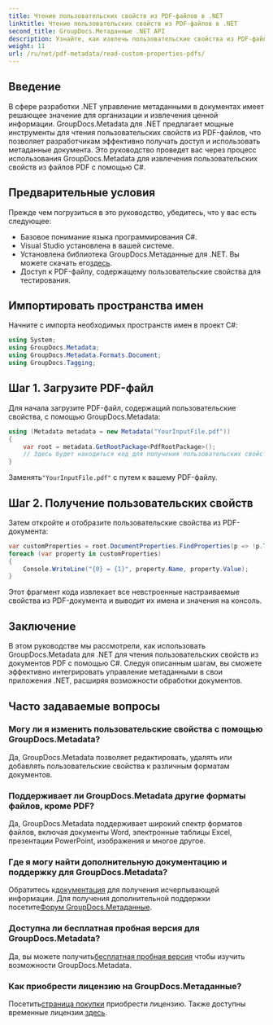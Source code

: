 ```yaml
---
title: Чтение пользовательских свойств из PDF-файлов в .NET
linktitle: Чтение пользовательских свойств из PDF-файлов в .NET
second_title: GroupDocs.Метаданные .NET API
description: Узнайте, как извлечь пользовательские свойства из PDF-файлов с помощью GroupDocs.Metadata для .NET. Погрузитесь в управление метаданными документов с помощью C#.
weight: 11
url: /ru/net/pdf-metadata/read-custom-properties-pdfs/
---
```

## Введение
В сфере разработки .NET управление метаданными в документах имеет решающее значение для организации и извлечения ценной информации. GroupDocs.Metadata для .NET предлагает мощные инструменты для чтения пользовательских свойств из PDF-файлов, что позволяет разработчикам эффективно получать доступ и использовать метаданные документа. Это руководство проведет вас через процесс использования GroupDocs.Metadata для извлечения пользовательских свойств из файлов PDF с помощью C#.
## Предварительные условия
Прежде чем погрузиться в это руководство, убедитесь, что у вас есть следующее:
- Базовое понимание языка программирования C#.
- Visual Studio установлена в вашей системе.
- Установлена библиотека GroupDocs.Метаданные для .NET. Вы можете скачать его[здесь](https://releases.groupdocs.com/metadata/net/).
- Доступ к PDF-файлу, содержащему пользовательские свойства для тестирования.

## Импортировать пространства имен
Начните с импорта необходимых пространств имен в проект C#:
```csharp
using System;
using GroupDocs.Metadata;
using GroupDocs.Metadata.Formats.Document;
using GroupDocs.Tagging;
```
## Шаг 1. Загрузите PDF-файл
Для начала загрузите PDF-файл, содержащий пользовательские свойства, с помощью GroupDocs.Metadata:
```csharp
using (Metadata metadata = new Metadata("YourInputFile.pdf"))
{
    var root = metadata.GetRootPackage<PdfRootPackage>();
    // Здесь будет находиться код для получения пользовательских свойств.
}
```
 Заменять`"YourInputFile.pdf"` с путем к вашему PDF-файлу.
## Шаг 2. Получение пользовательских свойств
Затем откройте и отобразите пользовательские свойства из PDF-документа:
```csharp
var customProperties = root.DocumentProperties.FindProperties(p => !p.Tags.Contains(Tags.Document.BuiltIn));
foreach (var property in customProperties)
{
    Console.WriteLine("{0} = {1}", property.Name, property.Value);
}
```
Этот фрагмент кода извлекает все невстроенные настраиваемые свойства из PDF-документа и выводит их имена и значения на консоль.

## Заключение
В этом руководстве мы рассмотрели, как использовать GroupDocs.Metadata для .NET для чтения пользовательских свойств из документов PDF с помощью C#. Следуя описанным шагам, вы сможете эффективно интегрировать управление метаданными в свои приложения .NET, расширяя возможности обработки документов.

## Часто задаваемые вопросы
### Могу ли я изменить пользовательские свойства с помощью GroupDocs.Metadata?
Да, GroupDocs.Metadata позволяет редактировать, удалять или добавлять пользовательские свойства к различным форматам документов.
### Поддерживает ли GroupDocs.Metadata другие форматы файлов, кроме PDF?
Да, GroupDocs.Metadata поддерживает широкий спектр форматов файлов, включая документы Word, электронные таблицы Excel, презентации PowerPoint, изображения и многое другое.
### Где я могу найти дополнительную документацию и поддержку для GroupDocs.Metadata?
 Обратитесь к[документация](https://tutorials.groupdocs.com/metadata/net/) для получения исчерпывающей информации. Для получения дополнительной поддержки посетите[Форум GroupDocs.Метаданные](https://forum.groupdocs.com/c/metadata/14).
### Доступна ли бесплатная пробная версия для GroupDocs.Metadata?
 Да, вы можете получить[бесплатная пробная версия](https://releases.groupdocs.com/) чтобы изучить возможности GroupDocs.Metadata.
### Как приобрести лицензию на GroupDocs.Метаданные?
 Посетить[страница покупки](https://purchase.groupdocs.com/buy) приобрести лицензию. Также доступны временные лицензии.[здесь](https://purchase.groupdocs.com/temporary-license/).